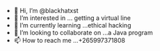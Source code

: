 - 👋 Hi, I’m @blackhatxst
- 👀 I’m interested in ... getting a virtual line
- 🌱 I’m currently learning ...ethical hacking
- 💞️ I’m looking to collaborate on ...a Java program
- 📫 How to reach me ...+265997371808

<!---
blackhatxst/blackhatxst is a ✨ special ✨ repository because its `README.md` (this file) appears on your GitHub profile.
You can click the Preview link to take a look at your changes.
--->
